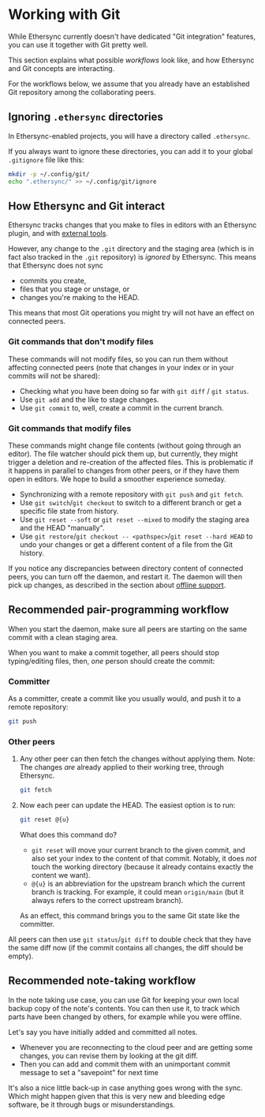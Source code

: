 <!--
SPDX-FileCopyrightText: 2024 blinry <mail@blinry.org>
SPDX-FileCopyrightText: 2024 zormit <nt4u@kpvn.de>

SPDX-License-Identifier: CC-BY-SA-4.0
-->

# Working with Git

While Ethersync currently doesn't have dedicated "Git integration" features, you can use it together with Git pretty well.

This section explains what possible *workflows* look like, and how Ethersync and Git concepts are interacting.

For the workflows below, we assume that you already have an established Git repository among the collaborating peers.

## Ignoring `.ethersync` directories

In Ethersync-enabled projects, you will have a directory called `.ethersync`.

If you always want to ignore these directories, you can add it to your global `.gitignore` file like this:

```bash
mkdir -p ~/.config/git/
echo ".ethersync/" >> ~/.config/git/ignore
```

## How Ethersync and Git interact

Ethersync tracks changes that you make to files in editors with an Ethersync plugin, and with [external tools](file-events.md).

However, any change to the `.git` directory and the staging area (which is in fact also tracked in the `.git` repository) is *ignored* by Ethersync. This means that Ethersync does not sync
- commits you create,
- files that you stage or unstage, or
- changes you're making to the HEAD.

This means that most Git operations you might try will not have an effect on connected peers.

### Git commands that don't modify files

These commands will not modify files, so you can run them without affecting connected peers (note that changes in your index or in your commits will not be shared):

- Checking what you have been doing so far with `git diff` / `git status`.
- Use `git add` and the like to stage changes.
- Use `git commit` to, well, create a commit in the current branch.

### Git commands that modify files

These commands might change file contents (without going through an editor). The file watcher should pick them up, but currently, they might trigger a deletion and re-creation of the affected files.
This is problematic if it happens in parallel to changes from other peers, or if they have them open in editors. We hope to build a smoother experience someday.

- Synchronizing with a remote repository with `git push` and `git fetch`.
- Use `git switch`/`git checkout` to switch to a different branch or get a specific file state from history.
- Use `git reset --soft` or `git reset --mixed` to modify the staging area and the HEAD "manually".
- Use `git restore`/`git checkout -- <pathspec>`/`git reset --hard HEAD` to undo your changes or get a different content of a file from the Git history.

If you notice any discrepancies between directory content of connected peers, you can turn off the daemon, and restart it. The daemon will then pick up changes, as described in the section about [offline support](offline-support.md).

## Recommended pair-programming workflow

When you start the daemon, make sure all peers are starting on the same commit with a clean staging area.

When you want to make a commit together, all peers should stop typing/editing files, then, *one* person should create the commit:

### Committer

As a committer, create a commit like you usually would, and push it to a remote repository:

```bash
git push
```

### Other peers

1. Any other peer can then fetch the changes without applying them. Note: The changes *are* already applied to their working tree, through Ethersync.

    ```bash
    git fetch
    ```

2. Now each peer can update the HEAD. The easiest option is to run:
    
    ```bash
    git reset @{u}
    ```

    What does this command do?

    - `git reset` will move your current branch to the given commit, and also set your index to the content of that commit. Notably, it does *not* touch the working directory (because it already contains exactly the content we want).
    - `@{u}` is an abbreviation for the upstream branch which the current branch is tracking. For example, it could mean `origin/main` (but it always refers to the correct upstream branch).

    As an effect, this command brings you to the same Git state like the committer.

All peers can then use `git status`/`git diff` to double check that they have the same diff now (if the commit contains all changes, the diff should be empty).

## Recommended note-taking workflow

In the note taking use case, you can use Git for keeping your own local backup copy of the note's contents. You can then use it, to track which parts have been changed by others, for example while you were offline.

Let's say you have initially added and committed all notes.
- Whenever you are reconnecting to the cloud peer and are getting some changes, you can revise them by looking at the git diff.
- Then you can add and commit them with an unimportant commit message to set a "savepoint" for next time

It's also a nice little back-up in case anything goes wrong with the sync. Which might happen given that this is very new and bleeding edge software, be it through bugs or misunderstandings.
